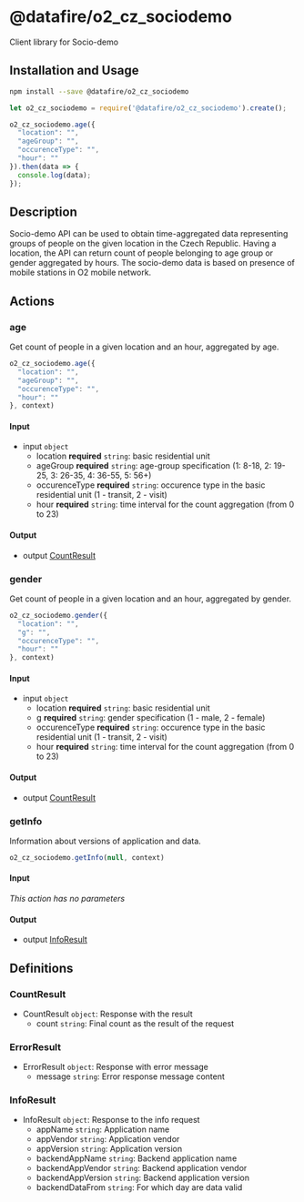 # @datafire/o2_cz_sociodemo

Client library for Socio-demo

## Installation and Usage
```bash
npm install --save @datafire/o2_cz_sociodemo
```
```js
let o2_cz_sociodemo = require('@datafire/o2_cz_sociodemo').create();

o2_cz_sociodemo.age({
  "location": "",
  "ageGroup": "",
  "occurenceType": "",
  "hour": ""
}).then(data => {
  console.log(data);
});
```

## Description

Socio-demo API can be used to obtain time-aggregated data representing groups of people on the given location in the Czech Republic. Having a location, the API can return count of people belonging to age group or gender aggregated by hours. The socio-demo data is based on presence of mobile stations in O2 mobile network.

## Actions

### age
Get count of people in a given location and an hour, aggregated by age.


```js
o2_cz_sociodemo.age({
  "location": "",
  "ageGroup": "",
  "occurenceType": "",
  "hour": ""
}, context)
```

#### Input
* input `object`
  * location **required** `string`: basic residential unit
  * ageGroup **required** `string`: age-group specification (1: 8-18, 2: 19-25, 3: 26-35, 4: 36-55, 5: 56+)
  * occurenceType **required** `string`: occurence type in the basic residential unit (1 - transit, 2 - visit)
  * hour **required** `string`: time interval for the count aggregation (from 0 to 23)

#### Output
* output [CountResult](#countresult)

### gender
Get count of people in a given location and an hour, aggregated by gender.


```js
o2_cz_sociodemo.gender({
  "location": "",
  "g": "",
  "occurenceType": "",
  "hour": ""
}, context)
```

#### Input
* input `object`
  * location **required** `string`: basic residential unit
  * g **required** `string`: gender specification (1 - male, 2 - female)
  * occurenceType **required** `string`: occurence type in the basic residential unit (1 - transit, 2 - visit)
  * hour **required** `string`: time interval for the count aggregation (from 0 to 23)

#### Output
* output [CountResult](#countresult)

### getInfo
Information about versions of application and data.


```js
o2_cz_sociodemo.getInfo(null, context)
```

#### Input
*This action has no parameters*

#### Output
* output [InfoResult](#inforesult)



## Definitions

### CountResult
* CountResult `object`: Response with the result
  * count `string`: Final count as the result of the request

### ErrorResult
* ErrorResult `object`: Response with error message
  * message `string`: Error response message content

### InfoResult
* InfoResult `object`: Response to the info request
  * appName `string`: Application name
  * appVendor `string`: Application vendor
  * appVersion `string`: Application version
  * backendAppName `string`: Backend application name
  * backendAppVendor `string`: Backend application vendor
  * backendAppVersion `string`: Backend application version
  * backendDataFrom `string`: For which day are data valid


